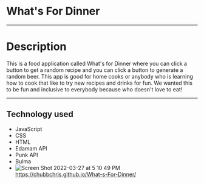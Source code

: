 # What's For Dinner
***
# Description
This is a food application called What's for Dinner where you can click a button to get a random recipe and you can click a button to generate a random beer. This app is good for home cooks or anybody who is learning how to cook that like to try new recipes and drinks for fun. We wanted this to be fun and inclusive to everybody because who doesn't love to eat!   
***
## Technology used 
- JavaScript
- CSS
- HTML
- Edamam API
- Punk API
- Bulma
- ![Screen Shot 2022-03-27 at 5 10 49 PM](https://user-images.githubusercontent.com/98546041/160301295-68b99827-a721-4aa1-815e-fecc4669ddb4.png)
https://chubbchris.github.io/What-s-For-Dinner/

